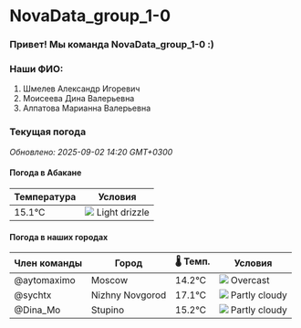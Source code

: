 # NovaData_group_1-0
### Привет! Мы команда NovaData_group_1-0 :)

### Наши ФИО:
1. Шмелев Александр Игоревич
2. Моисеева Дина Валерьевна
3. Алпатова Марианна Валерьевна

### Текущая погода
<!-- WEATHER:START -->
_Обновлено: 2025-09-02 14:20 GMT+0300_

#### Погода в Абакане

| Температура | Условия |
|-------------|----------|
| 15.1°C     | ![](https://cdn.weatherapi.com/weather/64x64/day/266.png) Light drizzle |

#### Погода в наших городах

| Член команды  | Город               | 🌡️ Темп.  | Условия          |
|---------------|---------------------|-----------|--------------------|
| @aytomaximo    | Moscow              |   14.2°C | ![](https://cdn.weatherapi.com/weather/64x64/day/122.png) Overcast     |
| @sychtx        | Nizhny Novgorod     |   17.1°C | ![](https://cdn.weatherapi.com/weather/64x64/day/116.png) Partly cloudy |
| @Dina_Mo       | Stupino             |   15.2°C | ![](https://cdn.weatherapi.com/weather/64x64/day/116.png) Partly cloudy |

<!-- WEATHER:END -->
